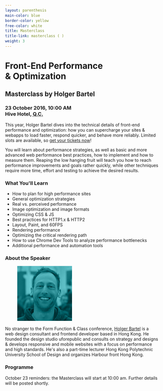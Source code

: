 ```yaml
---
layout: parenthesis
main-color: blue
border-color: yellow
free-color: white
title: Masterclass
title-link: masterclass ( )
weight: 3
---
```


# Front-End Performance &&nbsp;Optimization

## Masterclass by Holger Bartel

### 23 October 2016, 10:00 AM <br> Hive Hotel, <abbr title="Quezon City">Q.C.</abbr>

This year, Holger Bartel dives into the technical details of front-end performance and optimization: how you can supercharge your sites & webapps to load faster, respond quicker, and behave more reliably. Limited slots are available, so <a target="_blank" href="https://www.eventbrite.com/e/form-function-class-7-conference-tickets-24640606718#tickets">get your tickets now</a>!

You will learn about performance strategies, as well as basic and more advanced web performance best practices, how to implement and how to measure them. Reaping the low hanging fruit will teach you how to reach performance improvements and goals rather quickly, while other techniques require more time, effort and testing to achieve the desired results.

### What You'll Learn 

- How to plan for high performance sites
- General optimization strategies
- Real vs. perceived performance
- Image optimization and image formats
- Optimizing CSS & JS 
- Best practices for HTTP1.x & HTTP2
- Layout, Paint, and 60FPS
- Rendering performance 
- Optimizing the critical rendering path
- How to use Chrome Dev Tools to analyze performance bottlenecks
- Additional performance and automation tools

### About the Speaker

<figure><img src="/assets/speaker-holger.png" alt="Holger Bartel" width="180"> </figure>

No stranger to the Form Function & Class conference, <a href="http://foobartel.com">Holger Bartel</a> is a web design consultant and frontend developer based in Hong Kong. He founded the design studio uforepublic and consults on strategy and designs & develops responsive and mobile websites with a focus on performance and high standards. He's also a part-time lecturer Hong Kong Polytechnic University School of Design and organizes Harbour front Hong Kong.

### Programme

October 23 reminders: the Masterclass will start at 10:00 am. Further details will be posted shortly.